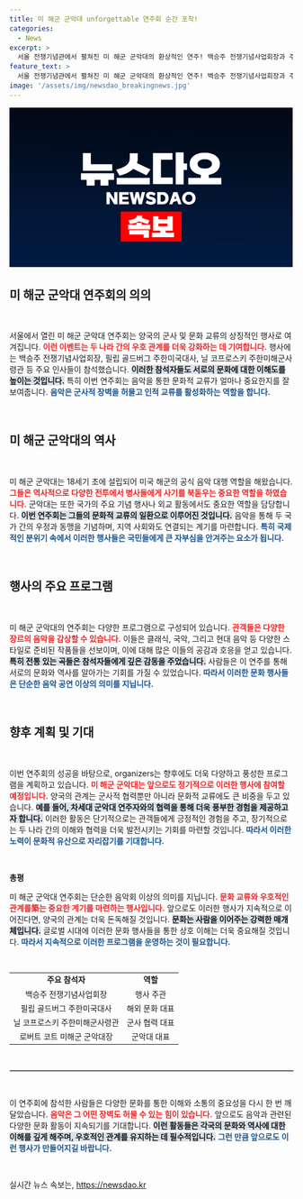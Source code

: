 ```yaml
---
title: 미 해군 군악대 unforgettable 연주회 순간 포착!
categories:
  - News
excerpt: >
  서울 전쟁기념관에서 펼쳐진 미 해군 군악대의 환상적인 연주! 백승주 전쟁기념사업회장과 주한미국대사 등 VIP들이 함께한 특별한 순간을 놓치지 마세요!
feature_text: >
  서울 전쟁기념관에서 펼쳐진 미 해군 군악대의 환상적인 연주! 백승주 전쟁기념사업회장과 주한미국대사 등 VIP들이 함께한 특별한 순간을 놓치지 마세요!
image: '/assets/img/newsdao_breakingnews.jpg'
---
```


<p><img src="/assets/img/newsdao_breakingnews.jpg" alt="firstkoreanews 속보" /></p>

<h2 data-ke-size="size26">미 해군 군악대 연주회의 의의</h2>

<p data-ke-size="size16">&nbsp;</p>

<p>서울에서 열린 미 해군 군악대 연주회는 양국의 군사 및 문화 교류의 상징적인 행사로 여겨집니다. <b><span style="color: #ee2323;">이런 이벤트는 두 나라 간의 우호 관계를 더욱 강화하는 데 기여합니다.</span></b> 행사에는 백승주 전쟁기념사업회장, 필립 골드버그 주한미국대사, 닐 코프로스키 주한미해군사령관 등 주요 인사들이 참석했습니다. <b><span style="background-color: #21538527;">이러한 참석자들도 서로의 문화에 대한 이해도를 높이는 것입니다.</span></b> 특히 이번 연주회는 음악을 통한 문화적 교류가 얼마나 중요한지를 잘 보여줍니다. <b><span style="color: #1a5490;">음악은 군사적 장벽을 허물고 인적 교류를 활성화하는 역할을 합니다.</span></b> </p>

<p data-ke-size="size16">&nbsp;</p>

<h2 data-ke-size="size26">미 해군 군악대의 역사</h2>

<p data-ke-size="size16">&nbsp;</p>

<p>미 해군 군악대는 18세기 초에 설립되어 미국 해군의 공식 음악 대행 역할을 해왔습니다. <b><span style="color: #ee2323;">그들은 역사적으로 다양한 전투에서 병사들에게 사기를 북돋우는 중요한 역할을 하였습니다.</span></b> 군악대는 또한 국가의 주요 기념 행사나 외교 활동에서도 중요한 역할을 담당합니다. <b><span style="background-color: #21538527;">이번 연주회는 그들의 문화적 교류의 일환으로 이루어진 것입니다.</span></b> 음악을 통해 두 국가 간의 우정과 동맹을 기념하며, 지역 사회와도 연결되는 계기를 마련합니다. <b><span style="color: #1a5490;">특히 국제적인 분위기 속에서 이러한 행사들은 국민들에게 큰 자부심을 안겨주는 요소가 됩니다.</span></b> </p>

<p data-ke-size="size16">&nbsp;</p>

<h2 data-ke-size="size26">행사의 주요 프로그램</h2>

<p data-ke-size="size16">&nbsp;</p>

<p>미 해군 군악대의 연주회는 다양한 프로그램으로 구성되어 있습니다. <b><span style="color: #ee2323;">관객들은 다양한 장르의 음악을 감상할 수 있습니다.</span></b> 이들은 클래식, 국악, 그리고 현대 음악 등 다양한 스타일로 준비된 작품들을 선보이며, 이에 대해 많은 이들의 공감과 호응을 얻고 있습니다. <b><span style="background-color: #21538527;">특히 전통 있는 곡들은 참석자들에게 깊은 감동을 주었습니다.</span></b> 사람들은 이 연주를 통해 서로의 문화와 역사를 알아가는 기회를 가질 수 있었습니다. <b><span style="color: #1a5490;">따라서 이러한 문화 행사들은 단순한 음악 공연 이상의 의미를 지닙니다.</span></b> </p>

<p data-ke-size="size16">&nbsp;</p>

<h2 data-ke-size="size26">향후 계획 및 기대</h2>

<p data-ke-size="size16">&nbsp;</p>

<p>이번 연주회의 성공을 바탕으로, organizers는 향후에도 더욱 다양하고 풍성한 프로그램을 계획하고 있습니다. <b><span style="color: #ee2323;">미 해군 군악대는 앞으로도 정기적으로 이러한 행사에 참여할 예정입니다.</span></b> 양국의 관계는 군사적 협력뿐만 아니라 문화적 교류에도 큰 비중을 두고 있습니다. <b><span style="background-color: #21538527;">예를 들어, 차세대 군악대 연주자와의 협력을 통해 더욱 풍부한 경험을 제공하고자 합니다.</span></b> 이러한 활동은 단기적으로는 관객들에게 긍정적인 경험을 주고, 장기적으로는 두 나라 간의 이해와 협력을 더욱 발전시키는 기회를 마련할 것입니다. <b><span style="color: #1a5490;">따라서 이러한 노력이 문화적 유산으로 자리잡기를 기대합니다.</span></b></p>

<p data-ke-size="size16">&nbsp;</p>

<p><strong>총평</strong></p>

<p>미 해군 군악대 연주회는 단순한 음악회 이상의 의미를 지닙니다. <b><span style="color: #ee2323;">문화 교류와 우호적인 관계를築는 중요한 계기를 마련하는 행사입니다.</span></b> 앞으로도 이러한 행사가 지속적으로 이어진다면, 양국의 관계는 더욱 돈독해질 것입니다. <b><span style="background-color: #21538527;">문화는 사람을 이어주는 강력한 매개체입니다.</span></b> 글로벌 시대에 이러한 문화 행사들을 통한 상호 이해는 더욱 중요해질 것입니다. <b><span style="color: #1a5490;">따라서 지속적으로 이러한 프로그램을 운영하는 것이 필요합니다.</span></b></p>

<p data-ke-size="size16">&nbsp;</p> 

<table style="width: 100%; border-collapse: collapse;">
<tr>
<td style="text-align: center; height: 17px;"><b>주요 참석자</b></td>
<td style="text-align: center; height: 17px;"><b>역할</b></td>
</tr>
<tr>
<td style="text-align: center; height: 17px;">백승주 전쟁기념사업회장</td>
<td style="text-align: center; height: 17px;">행사 주관</td>
</tr>
<tr>
<td style="text-align: center; height: 17px;">필립 골드버그 주한미국대사</td>
<td style="text-align: center; height: 17px;">해외 문화 대표</td>
</tr>
<tr>
<td style="text-align: center; height: 17px;">닐 코프로스키 주한미해군사령관</td>
<td style="text-align: center; height: 17px;">군사 협력 대표</td>
</tr>
<tr>
<td style="text-align: center; height: 17px;">로버트 코트 미해군 군악대장</td>
<td style="text-align: center; height: 17px;">군악대 대표</td>
</tr>
</table>

<p data-ke-size="size16">&nbsp;</p>

<hr style="border: 1px solid #cccccc; height: 1px; width: 100%;"/>

<p data-ke-size="size16">&nbsp;</p>

<p>이 연주회에 참석한 사람들은 다양한 문화를 통한 이해와 소통의 중요성을 다시 한 번 깨달았습니다. <b><span style="color: #ee2323;">음악은 그 어떤 장벽도 허물 수 있는 힘이 있습니다.</span></b> 앞으로도 음악과 관련된 다양한 문화 활동이 지속되기를 기대합니다. <b><span style="background-color: #21538527;">이런 활동들은 각국의 문화와 역사에 대한 이해를 깊게 해주며, 우호적인 관계를 유지하는 데 필수적입니다.</span></b> <b><span style="color: #1a5490;">그런 만큼 앞으로도 이런 행사가 만들어지길 바랍니다.</span></b> </p>

<p data-ke-size="size16">&nbsp;</p>
실시간 뉴스 속보는, <a href="https://newsdao.kr" rel="dofollow">https://newsdao.kr</a>


